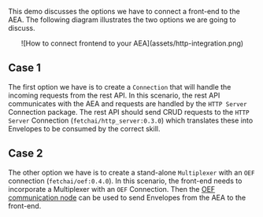 This demo discusses the options we have to connect a front-end to the AEA. The following diagram illustrates the two options we are going to discuss.

<center>![How to connect frontend to your AEA](assets/http-integration.png)</center> 

## Case 1
The first option we have is to create a `Connection` that will handle the incoming requests from the rest API. In this scenario, the rest API communicates with the AEA and requests are handled by the `HTTP Server` Connection package. The rest API should send CRUD requests to the `HTTP Server` Connection (`fetchai/http_server:0.3.0`) which translates these into Envelopes to be consumed by the correct skill.

## Case 2
The other option we have is to create a stand-alone `Multiplexer` with an `OEF` connection (`fetchai/oef:0.4.0`). In this scenario, the front-end needs to incorporate a Multiplexer with an `OEF` Connection. Then the [OEF communication node](../oef-ledger) can be used to send Envelopes from the AEA to the front-end.
